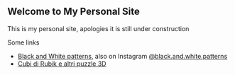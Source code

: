 ## Welcome to My Personal Site

This is my personal site, apologies it is still under construction

Some links
- [Black and White patterns](https://sites.google.com/view/blackandwhitepatterns), also on Instagram [@black.and.white.patterns](https://www.instagram.com/black.and.white.patterns/)
- [Cubi di Rubik e altri puzzle 3D](https://sites.google.com/view/cubi-di-rubik-e-puzzle-3d)